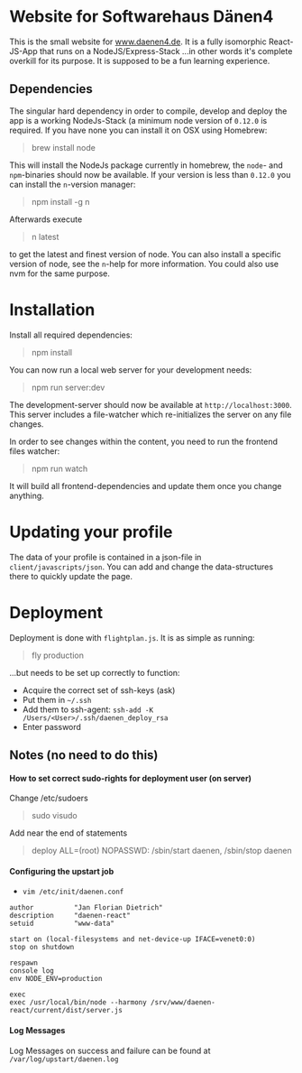 # Website for Softwarehaus Dänen4

This is the small website for www.daenen4.de. It is a fully isomorphic React-JS-App that runs on a NodeJS/Express-Stack
...in other words it's complete overkill for its purpose. It is supposed to be a fun learning experience.

## Dependencies

The singular hard dependency in order to compile, develop and deploy the app is a working NodeJs-Stack (a minimum
node version of `0.12.0` is required. If you have none you can install it on OSX using Homebrew:

> brew install node

This will install the NodeJs package currently in homebrew, the `node`- and `npm`-binaries should now be available. If your
version is less than `0.12.0` you can install the `n`-version manager:

> npm install -g n

Afterwards execute

> n latest

to get the latest and finest version of node. You can also install a specific version of node, see the `n`-help for
more information. You could also use nvm for the same purpose.


# Installation

Install all required dependencies:

> npm install

You can now run a local web server for your development needs:

> npm run server:dev

The development-server should now be available at `http://localhost:3000`. This server includes a file-watcher which
re-initializes the server on any file changes.

In order to see changes within the content, you need to run the frontend files watcher:

> npm run watch

It will build all frontend-dependencies and update them once you change anything.

# Updating your profile

The data of your profile is contained in a json-file in `client/javascripts/json`. You can add and change the
data-structures there to quickly update the page.


# Deployment

Deployment is done with `flightplan.js`. It is as simple as running:

> fly production

...but needs to be set up correctly to function:

* Acquire the correct set of ssh-keys (ask)
* Put them in `~/.ssh`
* Add them to ssh-agent: `ssh-add -K /Users/<User>/.ssh/daenen_deploy_rsa`
* Enter password


## Notes (no need to do this)


#### How to set correct sudo-rights for deployment user (on server)

Change /etc/sudoers
> sudo visudo

Add near the end of statements
> deploy  ALL=(root) NOPASSWD: /sbin/start daenen, /sbin/stop daenen

#### Configuring the upstart job

* `vim /etc/init/daenen.conf`

```shell
author          "Jan Florian Dietrich"
description     "daenen-react"
setuid          "www-data"

start on (local-filesystems and net-device-up IFACE=venet0:0)
stop on shutdown

respawn
console log
env NODE_ENV=production

exec
exec /usr/local/bin/node --harmony /srv/www/daenen-react/current/dist/server.js
```
#### Log Messages

Log Messages on success and failure can be found at `/var/log/upstart/daenen.log`
